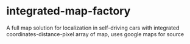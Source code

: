 # integrated-map-factory
A full map solution for localization in self-driving cars with integrated coordinates-distance-pixel array of map, uses google maps for source
